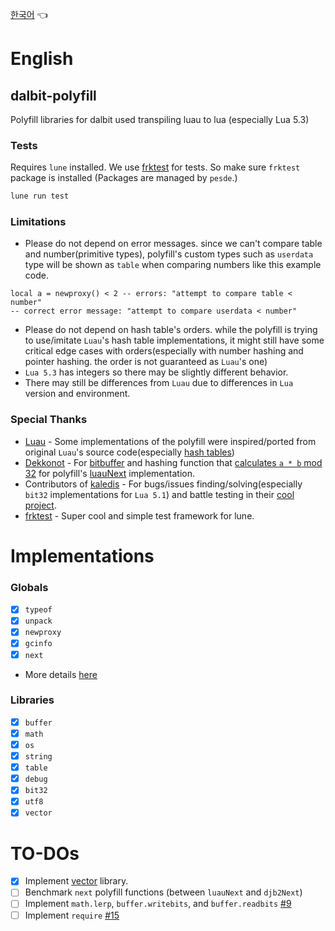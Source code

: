 
[한국어](README_kr.md) 👈
# English

## dalbit-polyfill
Polyfill libraries for dalbit used transpiling luau to lua (especially Lua 5.3)

### Tests
Requires `lune` installed. We use [frktest](https://github.com/itsfrank/frktest) for tests. So make sure `frktest` package is installed (Packages are managed by `pesde`.)
```sh
lune run test
```

### Limitations
- Please do not depend on error messages. since we can't compare table and number(primitive types), polyfill's custom types such as `userdata` type will be shown as `table` when comparing numbers like this example code.
```luau
local a = newproxy() < 2 -- errors: "attempt to compare table < number"
-- correct error message: "attempt to compare userdata < number"
```
- Please do not depend on hash table's orders. while the polyfill is trying to use/imitate `Luau`'s hash table implementations, it might still have some critical edge cases with orders(especially with number hashing and pointer hashing. the order is not guaranteed as `Luau`'s one)
- `Lua 5.3` has integers so there may be slightly different behavior.
- There may still be differences from `Luau` due to differences in `Lua` version and environment.

### Special Thanks
- [Luau](https://github.com/luau-lang/luau) - Some implementations of the polyfill were inspired/ported from original `Luau`'s source code(especially [hash tables](https://github.com/luau-lang/luau/blob/master/VM/src/ltable.cpp))
- [Dekkonot](https://github.com/Dekkonot) - For [bitbuffer](https://github.com/dekkonot/bitbuffer/) and hashing function that [calculates `a * b` mod 32](https://github.com/Dekkonot/luau-hashing/blob/main/modules/xxhash32/init.luau) for polyfill's [luauNext](src/luauNext.luau) implementation.
- Contributors of [kaledis](https://github.com/orpos/kaledis) - For bugs/issues finding/solving(especially `bit32` implementations for `Lua 5.1`) and battle testing in their [cool project](https://github.com/orpos/kaledis).
- [frktest](https://github.com/itsfrank/frktest) - Super cool and simple test framework for lune.

# Implementations
### Globals
- [x] `typeof`
- [x] `unpack`
- [x] `newproxy`
- [x] `gcinfo`
- [x] `next`
- More details [here](libs/globals.luau)

### Libraries
- [x] `buffer`
- [x] `math`
- [x] `os`
- [x] `string`
- [x] `table`
- [x] `debug`
- [x] `bit32`
- [x] `utf8`
- [x] `vector`

# TO-DOs
- [x] Implement [vector](https://rfcs.luau.org/vector-library.html) library.
- [ ] Benchmark `next` polyfill functions (between `luauNext` and `djb2Next`)
- [ ] Implement `math.lerp`, `buffer.writebits`, and `buffer.readbits` [#9](https://github.com/CavefulGames/dalbit-polyfill/issues/9)
- [ ] Implement `require` [#15](https://github.com/CavefulGames/dalbit-polyfill/issues/15)
